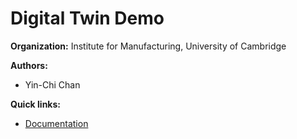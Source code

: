 # Digital Twin Demo

**Organization:** Institute for Manufacturing, University of Cambridge

**Authors:**
  - Yin-Chi Chan

**Quick links:**
  - [Documentation]()
